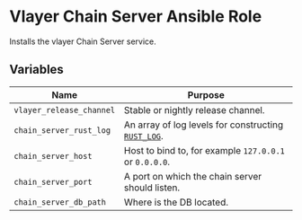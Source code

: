 # Vlayer Chain Server Ansible Role

Installs the vlayer Chain Server service.

## Variables

| Name | Purpose |
| --- | --- |
| `vlayer_release_channel` | Stable or nightly release channel. |
| `chain_server_rust_log` | An array of log levels for constructing [`RUST_LOG`](https://rust-lang-nursery.github.io/rust-cookbook/development_tools/debugging/config_log.html). |
| `chain_server_host` | Host to bind to, for example `127.0.0.1` or `0.0.0.0`. |
| `chain_server_port` | A port on which the chain server should listen. |
| `chain_server_db_path` | Where is the DB located. |
